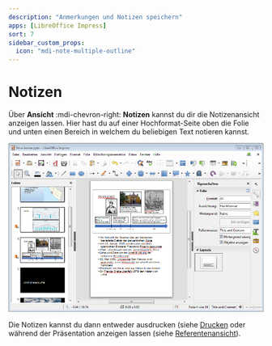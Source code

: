 ```yaml
---
description: "Anmerkungen und Notizen speichern"
apps: [LibreOffice Impress]
sort: 7
sidebar_custom_props:
  icon: "mdi-note-multiple-outline"
---
```


# Notizen



Über __Ansicht__ :mdi-chevron-right: __Notizen__ kannst du dir die Notizenansicht anzeigen lassen. Hier hast du auf einer Hochformat-Seite oben die Folie und unten einen Bereich in welchem du beliebigen Text notieren kannst.

![Notizenansicht](./images/notizen.lo.png)

Die Notizen kannst du dann entweder ausdrucken (siehe [Drucken](../drucken) oder während der Präsentation anzeigen lassen (siehe  [Referentenansicht](../referentenansicht)).

